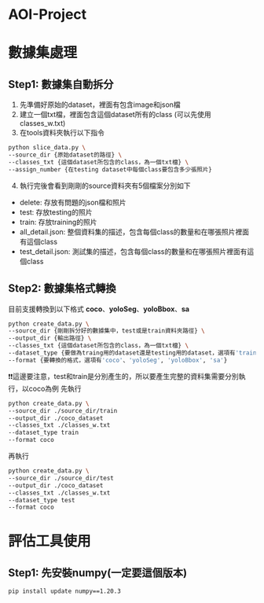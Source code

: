# AOI-Project

# 數據集處理
## Step1: 數據集自動拆分
1. 先準備好原始的dataset，裡面有包含image和json檔
2. 建立一個txt檔，裡面包含這個dataset所有的class (可以先使用classes_w.txt)
3. 在tools資料夾執行以下指令
```bash
python slice_data.py \
--source_dir {原始dataset的路徑} \
--classes_txt {這個dataset所包含的class，為一個txt檔} \
--assign_number {在testing dataset中每個class要包含多少張照片}
```
4. 執行完後會看到剛剛的source資料夾有5個檔案分別如下

* delete: 存放有問題的json檔和照片
* test: 存放testing的照片
* train: 存放training的照片
* all_detail.json: 整個資料集的描述，包含每個class的數量和在哪張照片裡面有這個class
* test_detail.json: 測試集的描述，包含每個class的數量和在哪張照片裡面有這個class

## Step2: 數據集格式轉換
目前支援轉換到以下格式 **coco**、**yoloSeg**、**yoloBbox**、**sa**

```bash
python create_data.py \
--source_dir {剛剛拆分好的數據集中，test或是train資料夾路徑} \
--output_dir {輸出路徑} \
--classes_txt {這個dataset所包含的class，為一個txt檔} \
--dataset_type {要做為traing用的dataset還是testing用的dataset，選項有'train' or 'test'}
--format {要轉換的格式，選項有'coco'、'yoloSeg', 'yoloBbox', 'sa'}
```

❗️❗️這邊要注意，test和train是分別產生的，所以要產生完整的資料集需要分別執行，以coco為例
先執行
```bash
python create_data.py \
--source_dir ./source_dir/train
--output_dir ./coco_dataset
--classes_txt ./classes_w.txt
--dataset_type train
--format coco
```
再執行
```bash
python create_data.py \
--source_dir ./source_dir/test
--output_dir ./coco_dataset
--classes_txt ./classes_w.txt
--dataset_type test
--format coco
```
# 評估工具使用
## Step1: 先安裝numpy(一定要這個版本)
```
pip install update numpy==1.20.3
```


